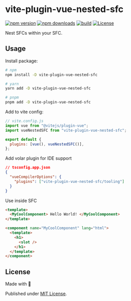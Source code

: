 # vite-plugin-vue-nested-sfc

[![npm version][npm-version-src]][npm-version-href]
[![npm downloads][npm-downloads-src]][npm-downloads-href]
[![build][build-src]][build-href]
[![License][license-src]][license-href]

Nest SFCs within your SFC.

## Usage

Install package:

```sh
# npm
npm install -D vite-plugin-vue-nested-sfc

# yarn
yarn add -D vite-plugin-vue-nested-sfc

# pnpm
pnpm add -D vite-plugin-vue-nested-sfc
```

Add to vite config:

```js
// vite.config.js
import vue from "@vitejs/plugin-vue";
import vueNestedSFC from "vite-plugin-vue-nested-sfc";

export default {
  plugins: [vue(), vueNestedSFC()],
};
```

Add volar plugin for IDE support

```json
// tsconfig.app.json
{
  "vueCompilerOptions": {
    "plugins": ["vite-plugin-vue-nested-sfc/tooling"]
  }
}
```

Use inside SFC

```html
<template>
  <MyCoolComponent> Hello World! </MyCoolComponent>
</template>

<component name="MyCoolComponent" lang="html">
  <template>
    <h1>
      <slot />
    </h1>
  </template>
</component>
```

## License

Made with 💛

Published under [MIT License](./LICENSE).

<!-- Badges -->

[npm-version-src]: https://img.shields.io/npm/v/vite-plugin-vue-nested-sfc?style=flat&colorA=18181B&colorB=F0DB4F
[npm-version-href]: https://npmjs.com/package/vite-plugin-vue-nested-sfc
[npm-downloads-src]: https://img.shields.io/npm/dm/vite-plugin-vue-nested-sfc?style=flat&colorA=18181B&colorB=F0DB4F
[npm-downloads-href]: https://npmjs.com/package/vite-plugin-vue-nested-sfc
[build-src]: https://github.com/HunYan-io/vite-plugin-vue-nested-sfc/actions/workflows/ci.yml/badge.svg?branch=main
[build-href]: https://github.com/HunYan-io/vite-plugin-vue-nested-sfc/actions/workflows/ci.yml
[license-src]: https://img.shields.io/github/license/HunYan-io/vite-plugin-vue-nested-sfc.svg?style=flat&colorA=18181B&colorB=F0DB4F
[license-href]: https://github.com/HunYan-io/vite-plugin-vue-nested-sfc/blob/main/LICENSE
